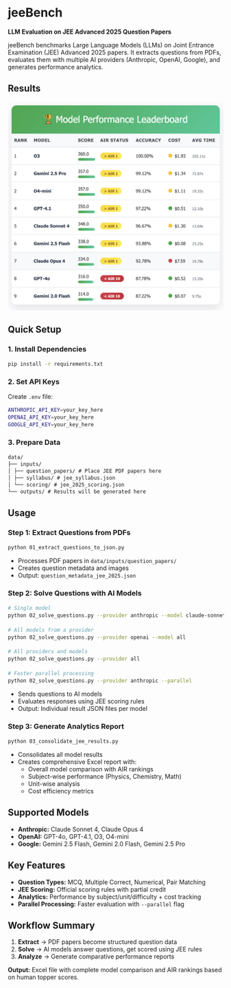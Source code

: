 # jeeBench

**LLM Evaluation on JEE Advanced 2025 Question Papers**

jeeBench benchmarks Large Language Models (LLMs) on Joint Entrance Examination (JEE) Advanced 2025 papers. It extracts questions from PDFs, evaluates them with multiple AI providers (Anthropic, OpenAI, Google), and generates performance analytics.

## Results

<img src="data/jee_bench_results.png" alt="JEE Bench Results" width="600">

## Quick Setup

### 1. Install Dependencies
```bash
pip install -r requirements.txt
```

### 2. Set API Keys
Create `.env` file:
```bash
ANTHROPIC_API_KEY=your_key_here
OPENAI_API_KEY=your_key_here
GOOGLE_API_KEY=your_key_here
```

### 3. Prepare Data
```
data/
├── inputs/
│ ├── question_papers/ # Place JEE PDF papers here
│ ├── syllabus/ # jee_syllabus.json
│ └── scoring/ # jee_2025_scoring.json
└── outputs/ # Results will be generated here
```
## Usage

### Step 1: Extract Questions from PDFs
```bash
python 01_extract_questions_to_json.py
```
- Processes PDF papers in `data/inputs/question_papers/`
- Creates question metadata and images
- Output: `question_metadata_jee_2025.json`

### Step 2: Solve Questions with AI Models
```bash
# Single model
python 02_solve_questions.py --provider anthropic --model claude-sonnet-4-20250514

# All models from a provider
python 02_solve_questions.py --provider openai --model all

# All providers and models
python 02_solve_questions.py --provider all

# Faster parallel processing
python 02_solve_questions.py --provider anthropic --parallel
```
- Sends questions to AI models
- Evaluates responses using JEE scoring rules
- Output: Individual result JSON files per model

### Step 3: Generate Analytics Report
```bash
python 03_consolidate_jee_results.py
```
- Consolidates all model results
- Creates comprehensive Excel report with:
  - Overall model comparison with AIR rankings
  - Subject-wise performance (Physics, Chemistry, Math)
  - Unit-wise analysis
  - Cost efficiency metrics

## Supported Models

- **Anthropic:** Claude Sonnet 4, Claude Opus 4
- **OpenAI:** GPT-4o, GPT-4.1, O3, O4-mini
- **Google:** Gemini 2.5 Flash, Gemini 2.0 Flash, Gemini 2.5 Pro

## Key Features

- **Question Types:** MCQ, Multiple Correct, Numerical, Pair Matching
- **JEE Scoring:** Official scoring rules with partial credit
- **Analytics:** Performance by subject/unit/difficulty + cost tracking
- **Parallel Processing:** Faster evaluation with `--parallel` flag

## Workflow Summary

1. **Extract** → PDF papers become structured question data
2. **Solve** → AI models answer questions, get scored using JEE rules
3. **Analyze** → Generate comparative performance reports

**Output:** Excel file with complete model comparison and AIR rankings based on human topper scores.
